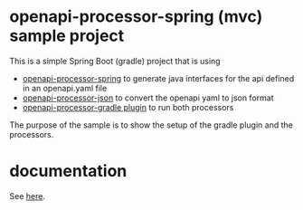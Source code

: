 # openapi-processor-spring (mvc) sample project
 
This is a simple Spring Boot (gradle) project that is using 
* [openapi-processor-spring][oap-spring] to
generate java interfaces for the api defined in an openapi.yaml file
* [openapi-processor-json][oap-json] to convert the openapi yaml to json format
* [openapi-processor-gradle plugin][oap-gradle] to run both processors

The purpose of the sample is to show the setup of the gradle plugin and the processors.

# documentation 

See [here][oap-docs].


[oap-docs]: https://docs.openapiprocessor.io/spring-mvc-sample
[oap-spring]: https://docs.openapiprocessor.io/spring
[oap-json]: https://docs.openapiprocessor.io/json
[oap-gradle]: https://docs.openapiprocessor.io/gradle
